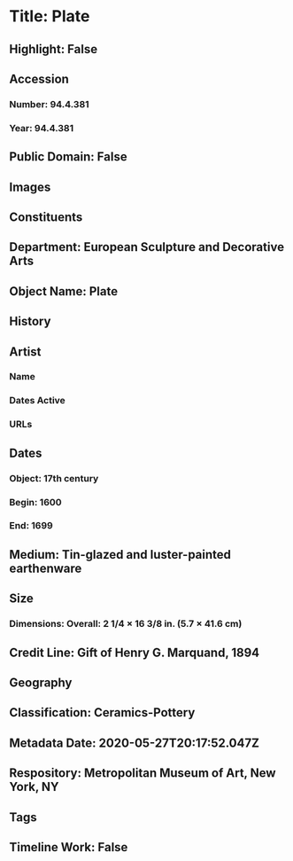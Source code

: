 # Title: Plate
## Highlight: False
## Accession
### Number: 94.4.381
### Year: 94.4.381
## Public Domain: False
## Images
## Constituents
## Department: European Sculpture and Decorative Arts
## Object Name: Plate
## History
## Artist
### Name
### Dates Active
### URLs
## Dates
### Object: 17th century
### Begin: 1600
### End: 1699
## Medium: Tin-glazed and luster-painted earthenware
## Size
### Dimensions: Overall: 2 1/4 × 16 3/8 in. (5.7 × 41.6 cm)
## Credit Line: Gift of Henry G. Marquand, 1894
## Geography
## Classification: Ceramics-Pottery
## Metadata Date: 2020-05-27T20:17:52.047Z
## Respository: Metropolitan Museum of Art, New York, NY
## Tags
## Timeline Work: False